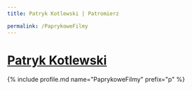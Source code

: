 ```yaml
---
title: Patryk Kotlewski | Patromierz

permalink: /PaprykoweFilmy
---
```


# [Patryk Kotlewski](https://patronite.pl/PaprykoweFilmy)

{% include profile.md name="PaprykoweFilmy" prefix="p" %}

